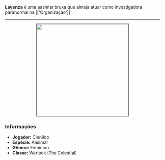 **Lavenza** é uma aasimar bruxa que almeja atuar como investigadora paranormal na [['Organização']]

---

<div style="text-align: center;">
<img src="https://i.imgur.com/XMmkza0.jpg" height="300" style="border: 1px solid black;">
</div>

### Informações

- **Jogador:** Clenildo
- **Espécie:** Aasimar
- **Gênero:** Feminino
- **Classe:** Warlock (The Celestial)
